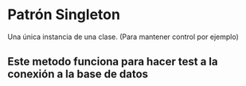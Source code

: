 # Patrón Singleton

Una única instancia de una clase. (Para mantener control por ejemplo)


## Este metodo funciona para hacer test a la conexión a la base de datos
